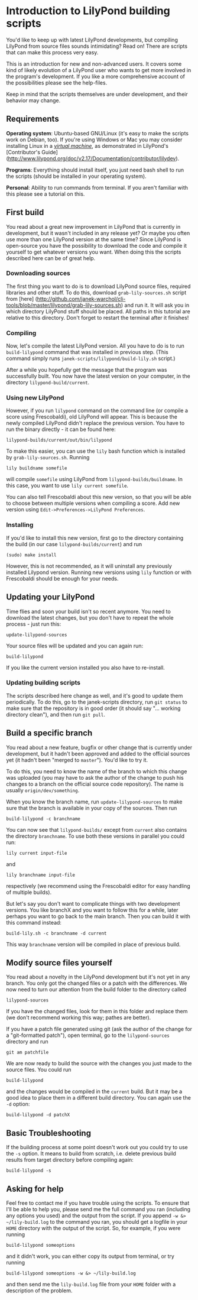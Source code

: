 Introduction to LilyPond building scripts
=========================================

You'd like to keep up with latest LilyPond developments, but
compiling LilyPond from source files sounds intimidating?
Read on! There are scripts that can make this process very easy.

This is an introduction for new and non-advanced users. It covers
some kind of likely evolution of a LilyPond user who wants to
get more involved in the program's development. If you like a
more comprehensive account of the possibilities please see the
help-files.

Keep in mind that the scripts themselves are under development,
and their behavior may change.


Requirements
------------

**Operating system**:
Ubuntu-based GNU/Linux (it's easy to make the scripts work on Debian, too).
If you're using Windows or Mac you may consider installing Linux
in a [_virtual machine_](http://en.wikipedia.org/wiki/Virtual_machine),
as demonstrated in LilyPond's [Contributor's Guide]
(http://www.lilypond.org/doc/v2.17/Documentation/contributor/lilydev).

**Programs**: Everything should install itself, you just need bash
shell to run the scripts (should be installed in your operating system).

**Personal**: Ability to run commands from terminal. If you aren't
familiar with this please see a tutorial on this.


First build
-----------

You read about a great new improvement in LilyPond that is
currently in development, but it wasn't included in any release
yet?  Or maybe you often use more than one LilyPond version at
the same time?  Since LilyPond is open-source you have the
possibility to download the code and compile it yourself to get
whatever versions you want.  When doing this the scripts
described here can be of great help.

### Downloading sources

The first thing you want to do is to download LilyPond source files,
required libraries and other stuff.
To do this, download `grab-lily-sources.sh` script from [here]
(http://github.com/janek-warchol/cli-tools/blob/master/lilypond/grab-lily-sources.sh)
and run it.
It will ask you in which directory LilyPond stuff should be placed.
All paths in this tutorial are relative to this directory.
Don't forget to restart the terminal after it finishes!

### Compiling

Now, let's compile the latest LilyPond version. All you have to do
is to run `build-lilypond` command that was installed in previous step.
(This command simply runs `janek-scripts/lilypond/build-lily.sh` script.)

After a while you hopefully get the message that the program was
successfully built. You now have the latest version on your
computer, in the directory `lilypond-build/current`.

### Using new LilyPond

However, if you run `lilypond` command on the command line (or compile
a score using Frescobaldi), old LilyPond will appear.  This is because
the newly compiled LilyPond didn't replace the previous version.
You have to run the binary directly - it can be found here:

    lilypond-builds/current/out/bin/lilypond

To make this easier, you can use the `lily` bash function which is
installed by `grab-lily-sources.sh`.  Running

    lily buildname somefile

will compile `somefile` using LilyPond from `lilypond-builds/buildname`.
In this case, you want to use `lily current somefile`.

You can also tell Frescobaldi about this new version, so that you
will be able to choose between multiple versions when compiling a score.
Add new version using `Edit->Preferences->LilyPond Preferences`.

### Installing

If you'd like to install this new version, first go to the directory
containing the build (in our case `lilypond-builds/current`) and run

    (sudo) make install

However, this is not recommended, as it will uninstall any previously
installed Lilypond version.  Running new versions using `lily` function
or with Frescobaldi should be enough for your needs.


Updating your LilyPond
----------------------

Time flies and soon your build isn't so recent anymore. You need
to download the latest changes, but you don't have to repeat the
whole process - just run this:

    update-lilypond-sources

Your source files will be updated and you can again run:

    build-lilypond

If you like the current version installed you also have to
re-install.

### Updating building scripts

The scripts described here change as well, and it's good to update
them periodically.  To do this, go to the janek-scripts directory,
run `git status` to make sure that the repository is in good order
(it should say "... working directory clean"), and then run
`git pull`.


Build a specific branch
-----------------------

You read about a new feature, bugfix or other change that is currently
under development, but it hadn't been approved and added to the official
sources yet (it hadn't been "merged to `master`").  You'd like to try it.

To do this, you need to know the name of the branch to which this change
was uploaded (you may have to ask the author of the change to push his
changes to a branch on the official source code repository). The name
is usually `origin/dev/something`.

When you know the branch name, run `update-lilypond-sources` to make
sure that the branch is available in your copy of the sources. Then run

    build-lilypond -c branchname

You can now see that `lilypond-builds/` except from `current` also
contains the directory `branchname`. To use both these versions in
parallel you could run:

    lily current input-file

and

    lily branchname input-file

respectively (we recommend using the Frescobaldi editor for easy
handling of multiple builds).

But let's say you don't want to complicate things with two
development versions. You like branchX and you want to follow
this for a while, later perhaps you want to go back to the main
branch. Then you can build it with this command instead:

    build-lily.sh -c branchname -d current

This way `branchname` version will be compiled in place of previous
build.


Modify source files yourself
----------------------------

You read about a novelty in the LilyPond development but it's not
yet in any branch. You only got the changed files or a patch with
the differences. We now need to turn our attention from the build
folder to the directory called

    lilypond-sources

If you have the changed files, look for them in this folder and
replace them (we don't recommend working this way; pathes are better).

If you have a patch file generated using git (ask the author of
the change for a "git-formatted patch"), open terminal, go to the
`lilypond-sources` directory and run

    git am patchfile

We are now ready to build the source with the changes you just
made to the source files. You could run

    build-lilypond

and the changes would be compiled in the `current` build. But it
may be a good idea to place them in a different build directory.
You can again use the `-d` option:

    build-lilypond -d patchX


Basic Troubleshooting
---------------------

If the building process at some point doesn't work out you could
try to use the `-s` option. It means to build from scratch, i.e.
delete previous build results from target directory before
compiling again:

    build-lilypond -s


Asking for help
---------------

Feel free to contact me if you have trouble using the scripts.
To ensure that I'll be able to help you, please send me the full
command you ran (including any options you used) and the output
from the script.  If you append `-w &> ~/lily-build.log` to the
command you ran, you should get a logfile in your `HOME` directory
with the output of the script.  So, for example, if you were running

    build-lilypond someoptions

and it didn't work, you can either copy its output from terminal,
or try running

    build-lilypond someoptions -w &> ~/lily-build.log

and then send me the `lily-build.log` file from your `HOME` folder
with a description of the problem.
